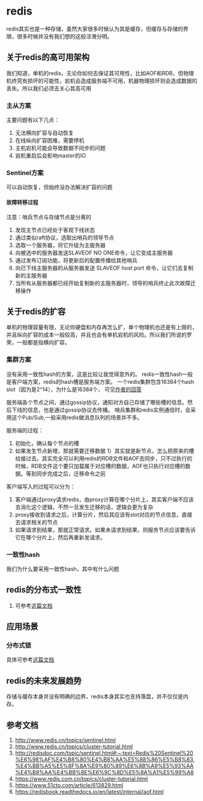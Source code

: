 # redis
redis其实也是一种存储，虽然大家很多时候认为其是缓存，但缓存与存储的界限，很多时候并没有我们想的这般泾渭分明。

## 关于redis的高可用架构
我们知道，单机的redis，无论你如何去保证其可用性，比如AOF和RDB，但物理机终究有损坏的可能性，宕机会造成服务端不可用，机器物理损坏则会造成数据的丢失。所以我们必须去关心其高可用


### 主从方案
主要问题有以下几点：
1. 无法横向扩容与自动恢复
2. 在线纵向扩容困难，需要停机
3. 主机宕机可能会导致数据不同步的问题
4. 宕机重启后会影响master的IO

### Sentinel方案
可以自动恢复，但始终没办法解决扩容的问题

#### 故障转移过程
注意：哨兵节点与存储节点是分离的

1. 发现主节点已经处于客观下线状态
2. 通过类似raft协议，选取出哨兵的领导节点
3. 选取一个服务器，将它升级为主服务器
4. 向被选中的服务器发送SLAVEOF NO ONE命令，让它变成主服务器
5. 通过发布订阅功能，将更新后的配置传播给其他哨兵
6. 向已下线主服务器的从服务器发送 SLAVEOF host port 命令，让它们去复制新的主服务器
7. 当所有从服务器都已经开始复制新的主服务器时，领导的哨兵终止此次故障迁移操作

## 关于redis的扩容
单机的物理容量有限，无论你硬盘和内存再怎么扩，单个物理机也还是有上限的，并且纵向扩容的成本一般较高，并且也会有单机宕机的风险。所以我们所说的罗荣，一般都是指横向扩容。

### 集群方案
没有采用一致性hash的方案，这是比较让我觉得意外的。
redis一致性hash一般是客户端方案，redis的hash槽是服务端方案。
一个redis集群包含16384个hash slot（因为是2^14），为什么是16384个， 可见[作者的回答](https://github.com/redis/redis/issues/2576)

服务端各个节点之间，通过gossip协议，通知对方自己存储了哪些槽的信息。然后下线的信息，也是通过gossip协议去传播。
哨兵集群和redis实例通信时，会采用这个Pub/Sub,一般采用redis做消息队列的场景并不多。

服务端的过程：
1. 初始化，确认每个节点的槽
2. 如果发生节点新增，那就需要迁移数据
1）其实就是新节点，怎么把原来的槽给接过去。其实完全可以利用redis的RDB文件和AOF去同步，只不过执行的时候，RDB文件这个要只加载属于对应槽的数据，AOF也只执行对应槽的数据。等到同步完成之后，迁移命令之前


客户端写入的过程可以分为：
1. 客户端通过proxy请求redis，由proxy计算在哪个分片上，其实客户端不应该去消化这个逻辑，不然一旦发生迁移的话，逻辑会更为复杂
2. proxy接收到请求之后，计算分片，然后其应该有slot对应的节点信息，直接去请求相关的节点
3. 如果请求到结果，那就正常请求。如果未请求到结果，则服务节点应该要告诉它在哪个分片上，然后再重新发请求。


### 一致性hash
我们为什么要采用一致性hash，其中有什么问题

## redis的分布式一致性
1. 可参考[这篇文档](https://learn.lianglianglee.com/%E4%B8%93%E6%A0%8F/%E5%88%86%E5%B8%83%E5%BC%8F%E4%B8%AD%E9%97%B4%E4%BB%B6%E5%AE%9E%E8%B7%B5%E4%B9%8B%E8%B7%AF%EF%BC%88%E5%AE%8C%EF%BC%89/04%20%E5%88%86%E5%B8%83%E5%BC%8F%E4%B8%80%E8%87%B4%E6%80%A7%E5%8D%8F%E8%AE%AE%20Gossip%20%E5%92%8C%20Redis%20%E9%9B%86%E7%BE%A4%E5%8E%9F%E7%90%86%E8%A7%A3%E6%9E%90.md)

## 应用场景
### 分布式锁
具体可参考[这篇文档](http://www.redis.cn/topics/distlock.html)

## redis的未来发展趋势
存储与缓存本身并没有明确的边界。redis本身其实也支持落盘，并不仅仅是内存。


## 参考文档
1. <http://www.redis.cn/topics/sentinel.html>
2. <http://www.redis.cn/topics/cluster-tutorial.html>
3. <http://redisdoc.com/topic/sentinel.html#:~:text=Redis%20Sentinel%20%E6%98%AF%E4%B8%80%E4%B8%AA%E5%88%86%E5%B8%83,%E4%BB%A5%E5%8F%8A%E9%80%89%E6%8B%A9%E5%93%AA%E4%B8%AA%E4%BB%8E%E6%9C%8D%E5%8A%A1%E5%99%A8>
4. <https://www.redis.com.cn/topics/cluster-tutorial.html>
5. <https://www.51cto.com/article/613829.html>
6. <https://redisbook.readthedocs.io/en/latest/internal/aof.html>